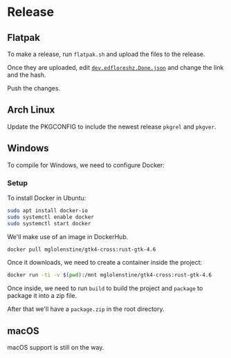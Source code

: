 # Release

## Flatpak
To make a release, run `flatpak.sh` and upload the files to the release. 

Once they are uploaded, edit [`dev.edfloreshz.Done.json`](https://github.com/flathub/dev.edfloreshz.Done) and change the link and the hash.

Push the changes.

## Arch Linux
Update the PKGCONFIG to include the newest release `pkgrel` and `pkgver`.

## Windows
To compile for Windows, we need to configure Docker:

### Setup
To install Docker in Ubuntu:
```bash
sudo apt install docker-io
sudo systemctl enable docker
sudo systemctl start docker
```

We'll make use of an image in DockerHub.

```bash
docker pull mglolenstine/gtk4-cross:rust-gtk-4.6
```

Once it downloads, we need to create a container inside the project:
```bash
docker run -ti -v $(pwd):/mnt mglolenstine/gtk4-cross:rust-gtk-4.6
```

Once inside, we need to run `build` to build the project and `package` to package it into a zip file.

After that we'll have a `package.zip` in the root directory.

## macOS
macOS support is still on the way.